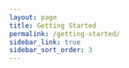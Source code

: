 ```yaml
---
layout: page
title: Getting Started
permalink: /getting-started/
sidebar_link: true
sidebar_sort_order: 3
---
```


